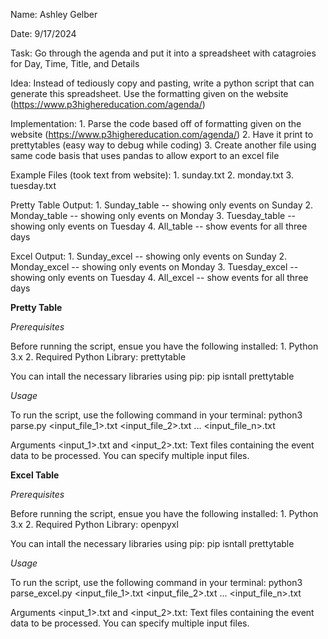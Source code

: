 Name: 
    Ashley Gelber

Date: 
    9/17/2024

Task: 
    Go through the agenda and put it into a spreadsheet with catagroies for Day, Time, Title, and Details

Idea: 
    Instead of tediously copy and pasting, write a python script that can generate this spreadsheet. Use the formatting given on the website (https://www.p3highereducation.com/agenda/)

Implementation: 
        1. Parse the code based off of formatting given on the website (https://www.p3highereducation.com/agenda/)
        2. Have it print to prettytables (easy way to debug while coding)
        3. Create another file using same code basis that uses pandas to allow export to an excel file

Example Files (took text from website):
        1. sunday.txt
        2. monday.txt
        3. tuesday.txt

Pretty Table Output:
        1. Sunday_table -- showing only events on Sunday
        2. Monday_table -- showing only events on Monday
        3. Tuesday_table -- showing only events on Tuesday
        4. All_table -- show events for all three days

Excel Output:
        1. Sunday_excel -- showing only events on Sunday
        2. Monday_excel -- showing only events on Monday
        3. Tuesday_excel -- showing only events on Tuesday
        4. All_excel -- show events for all three days


**Pretty Table**

*Prerequisites*

Before running the script, ensue you have the following installed:
    1. Python 3.x
    2. Required Python Library: prettytable

You can intall the necessary libraries using pip:
    pip isntall prettytable


*Usage*
    
To run the script, use the following command in your terminal:
    python3 parse.py <input_file_1>.txt <input_file_2>.txt ... <input_file_n>.txt

Arguments
    <input_1>.txt and <input_2>.txt: Text files containing the event data to be processed. You can specify multiple input files.

**Excel Table**

*Prerequisites*

Before running the script, ensue you have the following installed:
    1. Python 3.x
    2. Required Python Library: openpyxl

You can intall the necessary libraries using pip:
    pip isntall prettytable


*Usage*
    
To run the script, use the following command in your terminal:
    python3 parse_excel.py <input_file_1>.txt <input_file_2>.txt ... <input_file_n>.txt

Arguments
    <input_1>.txt and <input_2>.txt: Text files containing the event data to be processed. You can specify multiple input files.

